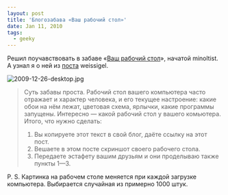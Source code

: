 ```yaml
---
layout: post
title: 'Блогозабава «Ваш рабочий стол»'
date: Jan 11, 2010
tags:
  - geeky
---
```


Решил поучавствовать в забаве «[Ваш рабочий стол](http://minoltist.livejournal.com/778894.html "Блого-Эстафета «Ваш рабочий стол»")», начатой minoltist. А узнал я о ней из [поста](http://weissigel.livejournal.com/51276.html "Сегодня я работал всю ночь") weissigel.

![2009-12-26-desktop.jpg](upload://2009-12-26-desktop.jpg)

> Суть забавы проста. Рабочий стол вашего компьютера часто отражает и характер человека, и его текущее настроение: какие обои на нём лежат, цветовая схема, ярлычки, какие программы запущены. Интересно — какой рабочий стол у вашего комьютера. Итого, что нужно сделать:
> 
> 1. Вы копируете этот текст в свой блог, даёте ссылку на этот пост.
> 2. Вешаете в этом посте скриншот своего рабочего стола.
> 3. Передаете эстафету вашим друзьям и они проделываю также пункты 1—3.

P. S. Картинка на рабочем столе меняется при каждой загрузке компьютера. Выбирается случайная из примерно 1000 штук.
